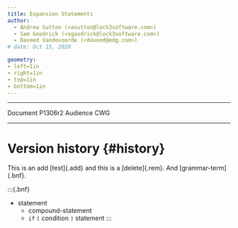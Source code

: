 ```yaml
---
title: Expansion Statements
author: 
  - Andrew Sutton (<asutton@lock3software.com>)
  - Sam Goodrick (<sgoodrick@lock3software.com>)
  - Daveed Vandevoorde (<daveed@edg.com>)
# date: Oct 15, 2020

geometry:
- left=1in
- right=1in
- top=1in
- bottom=1in
---
```


--------- -------
 Document P1306r2
 Audience CWG
--------- -------

# Version history {#history}

This is an add [test]{.add} and this is a [delete]{.rem}. And [grammar-term]{.bnf}.

:::{.bnf}
- statement
    - compound-statement
    - `if` `(` condition `)` statement
:::

<!--
- r2 Removed the ability to expand over parameter packs and added a note
  explaining why. This will be readdressed in the future. Updated wording based
  on CWG review.
- r1 This paper unifies the different forms of expansion statements, so that
  only one syntax is needed. We have further refined the semantics to ensure
  that expansion can be supported for all traversable sequences, including
  ranges of input iterators. We also added discussion about `break` and
  `continue` within expansions.
- r0 The original version of this paper is P0589r0 [@P0589R0]. We have modified
  the original proposal to work with more destructurable objects including
  classes and parameter packs. We have also added a constexpr-for version that
  a) makes the loop variable a constant expression in each repeated expansion,
  and b) makes it possible to expand constexpr ranges. The latter feature is
  particularly important for static reflection [@P1240R0].

# Introduction {#intro}

This paper proposes a new kind of statement that enables the compile-time
repetition of a statement for each element of a tuple, array, class, parameter
pack, or range. Any facility that needs to traverse the elements of a
heterogeneous container inevitably duplicates this kind of repetition using
recursively instantiated templates, which allows some part of the repeated
statement to vary (e.g., by type or constant) in each instantiation.

While this behavior can be encapsulated in a single operation (e.g.,
Boost.Hana’s for_each template), there are a number of reasons we would prefer
language support. First, repetition is a fundamental building block of
algorithms. We should be able to express that concept directly rather than
through recursively instantiated templates.. Second, we’d like that repetition
to be as inexpensive as possible. Recursively instantiating templates generates
a large number of template specializations, which can end up consuming a lot of
compiler memory and compile time. Finally, we’d like the ability to “iterate”
over both destructible classes and parameter packs, and both effectively require
language support to implement correctly.


# Basic usage {#usage}

Here is an example of iterating over the elements of a tuple using the Hana
library:
 
```cpp
auto tup = std::make_tuple(0, ‘a’, 3.14);
hana::for_each(tup, [&](auto elem) {
  std::cout << elem << std::endl;
});
```
 
The `for_each` function applies the generic lambda to print each element of the
tuple in turn, by calling the generic lambda. Each call instantiates a new
function containing a call to `cout` for the corresponding tuple element.

Using the feature described in this proposal, that code could be written like
this:

```cpp
auto tup = std::make_tuple(0, ‘a’, 3.14);
template for (auto elem : tup)
  std::cout << elem << std::endl;
```
 
The template for statement expands the body of the loop once, for each element
of the tuple. In other words, the expansion statement above is equivalent to
this:

```cpp
auto tup = std::make_tuple(0, ‘a’, 3.14);
{
  auto elem = std::get<0>(tup);
  std::cout << elem << std::endl;
}
{
  auto elem = std::get<1>(tup);
  std::cout << elem << std::endl;
}
{
  auto elem = std::get<2>(tup);
  std::cout << elem << std::endl;
}
```

In other words, an expansion statement is not a loop. It is a repeated version
of the loop body, in which the loop variable is initialized to each successive
element in the tuple. Because the loop variable is redeclared in each version
of the loop body, its type is allowed to vary. This makes expansion statements a
useful tool for defining a number of algorithms on heterogeneous collections.

An expansion statement allows expansion over the following:

- Tuples (as above)
- Arrays
- Destructurable classes
- Unexpanded argument packs
- Constexpr ranges

Note that it is also possible to define expansion over a brace-init-list, but we
have opted not to provide that functionality at this time.

# Expansion and static reflection {#reflect}

The ability to repeat statements for collections of entities is central to
practically all useful reflection algorithms. Here is an early generic
implementation of Howard Hinnant’s Types Don’t Know # proposal (N3980).

```cpp
template<HashAlgorithm H, StandardLayoutType T>
bool hash_append(H& algo, const T& t) {
  constexpr meta::info members = meta::data_members_of(reflexpr(T));
  template for (constexpr meta::info member : members)
    hash_append(h, t.|member|);
}
```

Here, `constexpr` appears as *decl-specifier* of  the loop variable member,
meaning that in each expansion, that value is a constant expression (i.e.,
suitable for use in a template argument list). This is necessary since we that
variable with the splice operator (`|x|`), which yields a resolved reference to
the corresponding data member. (The splice notation is taken from [@P2237]).

Note that `data_members_of` returns a constexpr range: a forward-traversable
sequence of `meta::info` values that describe the data members of T (or rather
whatever type T becomes when the template is instantiated. The fully expanded
statement is roughly equivalent to this:

```cpp
{
  constexpr member0 = *std::next(std::begin(members), 0);
  hash_append(h, t.idexpr(member0));
}
{
  constexpr member1 = *std::next(std::begin(members), 1);
  hash_append(h, t.idexpr(member0));
}
...
{
  constexpr memberK = *std::next(std::begin(members), K);
  hash_append(h, t.idexpr(member0));
}
```

The expansion terminates after `K` expansions, where `K` is
`std::distance(std::begin(), std::end())`.

Note that expansion only occurs when the range is non-dependent (e.g., during
template instantiation). 

Without the ability to use an expansion statement, we need a recursive function
template that traverses a list of reflections. That implementation, based on an
earlier version of the forthcoming static reflection proposal is shown below:

```cpp
  // Recursive template
  template<HashAlgorithm H, StandardLayoutType T, meta::info X> 
    requires meta::is_class(X)
  hash_append_impl(H& h, T const& t) {
    // Visit the current member (hash it if you can). 
    if constexpr (!meta::is_invalid(X)) { 
      if constexpr (meta::is_non_static_data_member(X))
        hash_append(h, t.idexpr(X));
    } 
    // Continue hashing until we run out of members.
    if constexpr (!meta::is_invalid(meta::next(X))) 
      hash_append_impl<H, T, meta::next(X)>(h, t); 
  } 

  // Main interface
  template<typename H, typename T> 
  std::enable_if_t<std::is_class<T>::value, void> 
  hash_append(H& h, T const& t) { 
    hash_append_impl<H, T, meta::front(reflexpr(T))>(h, t); 
  }
```

In this implementation `meta::front` and `meta::next` are used to iterate
(statically) over the members of a declaration. They are not included in our
current static reflection proposal since they are no longer needed. 

# Break and continue {#flow}

At this time, we are proposing to disallow `break` and `continue` within
expansion statements. These can be readded as needed. Their meaning is easy to
define and implement. Our main concern is that users will confuse these
statements as providing some kind of control over the expansion itself (they
would not).

# Syntax and semantics {#syn}

The syntax for an expansion statement is identical to that of a range-based for
loop.

```cpp
template for (<expansion-declaration> : <expansion-initializer>) statement
```

The terms `<expansion-declaration>` and `<expansion-initializer>` are syntactic
variables denoting the matched declaration and initializer in their
corresponding positions.[^formatting]

[^formatting]: The programs used to typeset this document do not allow
alternative fonts inside formatted code. We use the `<name>` notation as an
alternative.

An expansion-statement expands statically to a statement that is equivalent to
the following pattern. 

```cpp
{ 
  <constexpr-specifier-opt> <range-initializer-declaration> __range =
    expansion-initializer;
  <constexpr-specifier-opt> auto __begin = <begin-expr>;
  <constexpr-specifier-opt> auto __end = <end-expr>;

  constexpr auto __iter_0 = __begin;
  <stop expansion if __iter_0 == __end>
  { 
    for-range-declaration = get-expr(__iter_0)>;
    statement
  }
  constexpr auto __iter_1 = next-expr(__iter_0);
  <stop expansion if __iter_1 == __end>
  { 
    for-range-declaration = get-expr(__iter_1)>;
    statement
  }

  // ... repeats until __iter_K == __end
}
```

The optional `<constexpr-specifier>` is `constexpr` only if the
`<expansion-declaration>` includes `constexpr` in its [:decl-specifier-seq]{}.
The *range-initializer-declaration* is `auto&&` if the *expansion-initializer*
has array or function type, and auto otherwise (this prevents decay for prvalues
of those types). The meaning of placeholder expressions *begin-expr*,
*end-expr*, *get-expr*, *next-expr* depend on the type of the
expansion-initializer and the presence of the constexpr keyword in the loop
head.

If the substitution of the *expansion-initializer* into a range-based `for`
statement of the form

```cpp
template for (auto&& __unspecified : expansion-initializer) ;
```

would succeed, the expansion is performed over a sequence of iterators `I`
ranged over by expansion-initializer, and the placeholder expressions are:

- *begin-expr* and *end-expr* are that of the range-based for loop,
- *get-expr(I)* is `*I`
- *next-expr(I)* is `std::next(I)`

Otherwise, if the substitution of the expansion-initializer into a structured
binding of the form

```cpp
auto [I0, I1, ..., IK] = expansion-initializer
```

would succeed, the expansion is performed over an integer index I into the
sequence of members selected for destructuring, and the placeholder expressions
are:

- *begin-expr* is `0u`
- *end-expr* is `K`
- *get-expr(I)* is the Ith entity named by the structured binding
- *next-expr(I)* is `I + 1`

Note that the form of the expansion is intended to be valid for any expandable
entity used with the loop. In the most general case, this emulates the
hand-unrolling of range-based for loop over an input range (i.e., a range with
input iterators). Care must be taken not to “accidentally” consume range
elements by call `std::distance` or advancing multiple elements in a single call
to std::next. For unexpanded packs, and destructurable objects, the expansion
can be trivially implemented in terms of a simple integer index. A compiler
might also optimize (for compile-time) certain range-based expansions if they
can determine the iterator category of the range.

Examples:

```cpp
auto tup = std::make_tuple(0, ‘a’);
template for (auto& elem : tup)
  elem += 1;
[[assert: tup == make_tuple(1, ‘b’)]];
 ```

Expands as:

```cpp
{ 
  auto &&__range = tup;
  {
    auto& elem = std::get<0>(__range);
    elem += 1;
  }
  { 
    auto& elem = std::get<1>(__range);
    elem += 1;
  }
}
```

Below is an example of a `constexpr` expansion:

```cpp
constexpr std::vector<int> vec { 1, 2, 3 };
template for (constexpr int n : vec)
  f<n>();
```

Expands as:

```cpp
{
  constexpr auto __range = vec;
  constexpr auto __end = vec.end();

  constexpr auto __iter_0 = vec.begin();
  {
    constexpr int n = *__iter_0;
    f<n>();
  }
  constexpr auto iter_1 = std::next(__iter_0);
  { 
    constexpr int n = *__iter_1;
    f<n>();
  }
  constexpr auto iter_2 = std::next(__iter_1);
  { 
    constexpr int n = *__iter_2;
    f<n>();
  }
}
```

# Observations {#notes}

In the following subsections we discuss some specification details, potential
additions, and implementation notes.

## Required header files {#notes.headers}

This feature does not require users to include additional header files to use
the expansion facilities, just like the range-based for loop. Many expansions
are defined in terms of core language constructs and do not require header
files. Expanding over tuples does require the `<tuple>` header file, but that
will almost certainly have been included before the use of the first
expansion-statement. 

## Enumerating loop bodies {#notes.loops}

It may be useful to access the instantiation count in the loop body. This could
be achieved by using an enumerate facility:
 
```cpp
template for (auto x : enumerate(some_tuple)) {
  // x has a count and a value
  std::cout << x.count << “: “ << x.value << std::endl;

  // The count is also a compile-time constant.
  Using T = decltype(x);
  std::array<int, T::count> a;
}
```
 
The enumerate facility returns a simple tuple adaptor whose elements are
count/value pairs. This facility should be relatively easy to implement.

# Interaction with parameter packs {#notes.packs}

Previous versions of this proposal included the ability to use a bare unexpanded
parameter pack as the expansion-initializer. However, this leads to ambiguities.
Consider this example from Richard Smith:

```cpp
template<typename ...T> 
void f(T ...v) {
  g([&](auto y) {
    template for (auto x : v) { /*...*/ } // Pack expansion or not?
  }(v)...);
}
```

The expansion of `v` can be interpreted in two ways: it can be expanded over all
elements in the pack as we instantiate the outer function `f`, or it could be
expanded over each element of the pack when instantiate the lambda.

# Interaction with initializer lists {#notes.lists}

The feature could be extended to allow brace-init-lists in the
*expansion-initializer*. This is currently ill-formed since it requires deduction
from an initializer list. However, there may be some value in supporting this
syntax:

```cpp
template for (auto x : {0, ‘a’, 3.14})
  std::cout << x;
```
 
which would be equivalent to:

```cpp
  template for (auto x : make_tuple(0, ‘a’, 3.14))
    std::cout << x;
```
 
We are not formally proposing these extensions at this time since they would
(could?) potentially introduce a new form of template argument deduction in
order to avoid an explicit rewrite to make_tuple.

Note that this would also address issues with the use of parameter packs.
However, this feature would require defining deduction from initializer lists,
which requires additional study.

# Implementation experience {#impl}

At the time of writing, the foundations of the feature have been implemented in
a fork of Clang 8.0.0, except for the unified syntax. However, both statements
use the same underlying framework to choose salient operations for expansion.
The SSA-style expansion for input ranges is also unimplemented as it requires a
non-trivial change to our approach.

For these expansion statements to work, the body of the loop must be parsed as
if inside a template and then repeatedly instantiated after the body is parsed.
Moreover, names appearing in expressions within an expansion loop body may not
be ODR-used, even in a non-dependent context. If the expansion operand is empty,
the result of expansion is an empty statement. The statements, expressions, and
declarations within the body will be effectively erased from the program.

# Suggested wording {#word}

The following changes have been made since the initial wording review:

- Add a feature macro
- Disallow identifier labels in expansion statements; case and default are still
  allowed in switch statements in - expansion statements.
- Use for-range-declaration instead of expansion-declaration
- Define iterable and destructurable in their respective sections. Make their
  definitions distinct.
- Don’t make expansion statements template entities
- Rewrite p1 of expansion statements to make them defined in terms of
  unspecified template parameters so that the name of the for-range-declaration
  depends on them.
- Make expansion statements template definitions (p2 in 8.6)
- Provide new wording for iterative expansion to use range for evaluation (p8)
- A for-range-declaration name is only type-dependent if it has placeholders
- Add a notion of “intervening statement” to disallow `break`, `continue`, and
  labels within expansion statements.
- Fixed a missing constexpr-specifier for the case where constexpr is in the
  decl-specifier of a destructuring.

Open issues:

- Template parameter for for-range-declaration
- Removal of cases for dependent names
- Basic.scope.pdecl/p11 -- point of declaration -- add new rule.
- Don’t define new classes in range-for-decl.
- If the iterator value refers to a dynamic allocation, this might work. Can’t
  take a constexpr snapshot of said memory. Probably should not allow -- maybe,
  but successive iterations would not see the same dynamic memory.

# 8 Statements [stmt.stmt] {-}

Modify the grammar of statements in Clause 8 to include expansion statements.

:::{.bnf}
statement:
\ \ \ \ labeled-statement
\ \ \ \ attribute-specifier-seq~opt~ expression-statement
\ \ \ \ attribute-specifier-seq~opt~ compound-statement
\ \ \ \ attribute-specifier-seq~opt~ selection-statement
\ \ \ \ attribute-specifier-seq~opt~ iteration-statement
\ \ \ \ attribute-specifier-seq~opt~ expansion-statement
\ \ \ \ attribute-specifier-seq~opt~ jump-statement
\ \ \ \ declaration-statement
\ \ \ \ attribute-specifier-seq~opt~ try-block      
:::

2. A substatement of a statement is one of the following:
(2.1) — for a labeled-statement, its contained statement,
(2.2) — for a compound-statement, any statement of its statement-seq,
(2.3) — for a selection-statement, any of its statements (but not its init-statement), or 
(2.4) — for an iteration-statement, its contained statement (but not an init-statement), or
(2.5) — for an expansion-statement, its contained statement. 

Add a new paragraph 4.

4. A statement S2 is an intervening statement of statements S1 and S3 if S1 encloses S2 and S2 encloses S3.
8.1 Labeled statement [stmt.ranged]
Add the following:

2. Case labels and default labels shall occur only in switch statements. There shall not be an intervening expansion-statement between the label and its nearest enclosing switch statement.

3. An identifier label shall not occur in an expansion-statement (8.6).
8.5.4 The range-based for statement [stmt.ranged]
Add the following paragraph.

3. An expression is iterable if it can be used as a for-range-initializer.

# 8.6 Expansion statements [stmt.expand] {-}
Insert this section after 8.5 (and renumber accordingly). Note that break and continue are only allowed in specific contexts. No new wording is needed to disallow their appearance within expansion-statements.

1. Expansion statements specify compile-time repetition, with substitutions, of their substatement.

```bnf
expansion-statement:
  template for  ( for-range-declaration : expansion-initializer ) statement

expansion-initializer:
  expression
```

2. The substatement of an expansion-statement implicitly defines a block scope (6.3) which is entered and exited for each expansion. If the substatement in an expansion-statement is a single statement and not a compound-statement, it is rewritten as a compound-statement containing the original statement.

3. If a name introduced in the for-range-declaration in an expansion-statement is redeclared in the outermost block of the substatement, the program is ill-formed.

4. In the decl-specifier-seq of a for-range-declaration in an expansion-statement, each decl-specifier shall be either a type-specifier or constexpr.

5. The substatement is implicitly parameterized by a non-type template parameter of type int that is used to form the initializer for the for-range-declaration. If the expansion-initializer is destructurable (9.5), the initializer is type-dependent. Otherwise, if the expansion-initializer is iterable (8.5.4), the type of the initializer is decltype(*I) where I is an iterator into the range. Otherwise, the program is ill-formed. [Note: The name declared by the range-for declaration is type-dependent if the expansion-initializer is destructurable and value-dependent otherwise. -- end note]

6. For the purpose of name lookup and instantiation, the for-range-declaration and the statement of the expansion-statement are together considered a template definition.

7. An expansion-statement is expanded if its expansion-initializer is not type-dependent and either its type is destructurable or its expansion-initializer is not value-dependent. This entails the repetition of  the substatement for each member of the expansion-initializer. Each repetition of the substatement is called an expansion and is an instantiation (13.8) of the for-range-declaration, its initializer, and the statement. 

8. If the expansion-initializer is destructurable, the expansion-statement is expanded once for each element of the identifier-list of a structured binding declaration of the form auto &&[u1, u2, …, un] = expansion-initializer, where n is the number of elements required in a valid identifier-list for such a structured binding declaration, and is equivalent to:
{
  constexpr-specifieropt auto&& seq = expansion-initializer ;
  { // ith repetition of the substatement
    for-range-declaration = get-expri ;
    statement
  }
}
where get-expri is the initializer for the ith identifier in the corresponding structured binding declaration. The constexpr-specifier is present in the declaration of seq if constexpr appears in for-range-declaration. The name seq is used for exposition only.

9. Otherwise, the expansion-initializer is iterable. The expansion-statement is expanded once for each element in the range computed by the expansion-initializer and is equivalent to:
{
  constexpr auto range = expansion-initializer ;
  { // ith repetition of the substatement
    for-range-declaration = get-expri ;
    statement
  }
}
where get-expri is the ith value in the sequence yielded by the evaluation of the following range-based for loop:
for (auto&& elem : expansion-initializer)
  /* yield */ elem ;
The names range and elem are for exposition only.

10. Otherwise, the expansion-initializer must be iterable. The expansion-statement
is expanded once for each element in the range computed by the expansion-initializer
and is equivalent to:

```cpp
{
  constexpr auto range = expansion-initializer ;
  { // ith repetition of the substatement
    for-range-declaration = * get-expri ;
    statement
  }
}
```

where get-expri is the ith iterator in the sequence yielded by the evaluation of the following for loop:

```
for (auto iter = begin-expr ; iter != end-expr ; ++iter)
  /* yield */ iter ;
```

The names begin-expr and end-expr are the expressions found using the rules for range-based for statements (8.5.4). The names range and iter are for exposition only.

8.[~6]{}[+7]{}.1 The break statement [stmt.break]

Modify paragraph 1.
      
1. The break statement shall occur only in an iteration-statement or a switch statement with no intervening expansion-statement, and causes termination of the smallest enclosing iteration-statement or switch statement; control passes to the statement following the terminated statement, if any.
8.67.2 The continue statement [stmt.cont]
Modify paragraph 1.
          
1. The continue statement shall occur only in an iteration-statement with no intervening expansion-statement, and causes control to pass to the loop-continuation portion of the smallest enclosing iteration-statement, ...

9.5 Structured binding declarations [temp]
Add the following paragraph.

6. An expression is destructurable if it can be used as the initializer of a structured binding declaration.
13.7.2.2 (Dependent names [temp.dep]).

In [temp.dep.expr]/2 add a bullet as follows:
…
the identifier introduced in a postcondition (9.11.4) to represent the result of a templated function whose declared return type contains a placeholder type,
it is a name introduced by a for-range-declaration that contains a placeholder type and is declared in an expansion-statement (8.6) with a destructurable expansion-initializer (9.5),
…
13.7.2.3 Value-dependent expressions [temp.dep.constexpr]
In [temp.dep.constexpr]/2 add a bullet as follows:
…
it is the name of a non-type template parameter,
it is a name introduced by a for-range-declaration in an expansion-statement,
...

15.10 Predefined macro names [cpp.predefined]
Add the following entry to Table 17:

...
...
__cpp_expansion_statements
201907L
...
...

Open Issues

The current proposal does not allow for an initial statement, which is supported
in all other C++20 iteration and selection statements. Adding this should be
straightforward.

Related discussion

There was an overlooked discussion about this feature on std.proposals in 2013
(https://groups.google.com/a/isocpp.org/forum/#!topic/std-proposals/vseNksuBviI).

# References {-}
-->